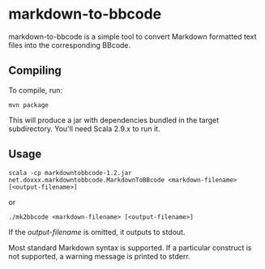 # markdown-to-bbcode

markdown-to-bbcode is a simple tool to convert Markdown formatted text files into the corresponding BBcode.

## Compiling

To compile, run:

    mvn package

This will produce a jar with dependencies bundled in the target subdirectory. You'll need Scala 2.9.x to run it.

## Usage

    scala -cp markdowntobbcode-1.2.jar net.doxxx.markdowntobbcode.MarkdownToBBcode <markdown-filename> [<output-filename>]
or

    ./mk2bbcode <markdown-filename> [<output-filename>]

If the *output-filename* is omitted, it outputs to stdout.

Most standard Markdown syntax is supported. If a particular construct is not supported, a warning message is printed to stderr.
